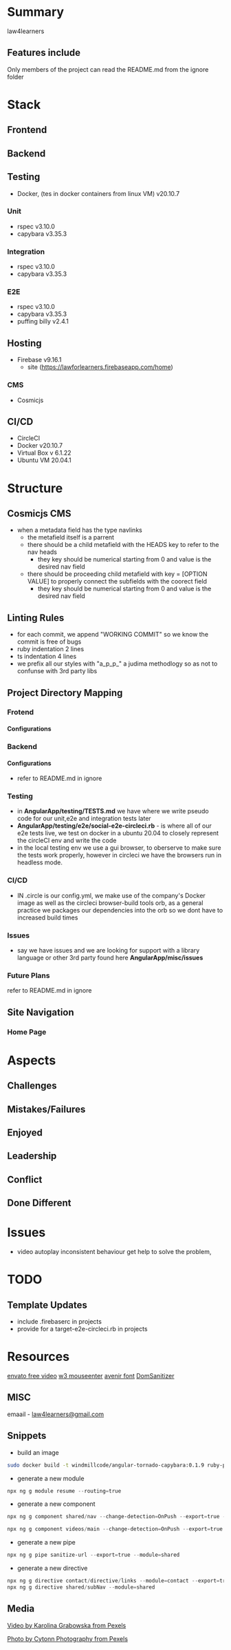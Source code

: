# Summary
law4learners

## Features include 

Only members of the project can read the README.md from the ignore folder

# Stack 

## Frontend

## Backend


## Testing
* Docker, (tes in docker containers from linux VM) v20.10.7

### Unit
* rspec    v3.10.0
* capybara v3.35.3

### Integration
* rspec    v3.10.0
* capybara v3.35.3

### E2E
* rspec    v3.10.0
* capybara v3.35.3
* puffing billy v2.4.1

## Hosting
* Firebase v9.16.1
    * site (https://lawforlearners.firebaseapp.com/home)


### CMS
* Cosmicjs

## CI/CD
* CircleCI
* Docker v20.10.7
* Virtual Box v 6.1.22
* Ubuntu VM 20.04.1


# Structure

## Cosmicjs CMS
* when a metadata field has the type navlinks
    * the metafield itself is a parrent
    * there should be a child metafield with the HEADS key to refer to the nav heads
        * they key should be numerical starting from 0 and value is the desired nav field
    * there should be proceeding child metafield with key = [OPTION VALUE] to properly connect the subfields with the coorect field 
        * they key should be numerical starting from 0 and value is the desired nav field
        

## Linting Rules
* for each commit, we append "WORKING COMMIT" so we know the commit is free of bugs
* ruby indentation 2 lines
* ts indentation 4 lines
* we prefix all our styles with "a_p_p_" a judima methodlogy so as not to confunse with 3rd party libs


## Project Directory Mapping

### Frotend
#### Configurations


### Backend

#### Configurations
* refer to README.md in ignore


### Testing 
* in __AngularApp/testing/TESTS.md__ we have  where we write pseudo code for our unit,e2e and integration tests later
*    __AngularApp/testing/e2e/social-e2e-circleci.rb__ - is where all of our e2e tests live, we test on docker in a ubuntu 20.04 to closely represent the circleCI env and write the code 
* in the local testing env we use a gui browser, to oberserve to  make sure the tests work properly, however in circleci we have the browsers run in headless mode. 

### CI/CD
* IN .circle is our config.yml, we make use of the company's Docker image as well as the circleci browser-build tools orb, as a general practice we packages our dependencies into the orb so we dont have to increased build times


### Issues
* say we have issues and we are looking for support with a library language or other 3rd party found here __AngularApp/misc/issues__
### Future Plans
refer to README.md in ignore


## Site Navigation


### Home Page 



# Aspects

## Challenges

## Mistakes/Failures

## Enjoyed

## Leadership

## Conflict

## Done Different


# Issues 
* video autoplay inconsistent behaviour get help to solve the problem, 

# TODO

## Template Updates
* include .firebaserc in projects
* provide for a target-e2e-circleci.rb in projects



# Resources
[envato free video](https://www.storyblocks.com/video/search/law?search-origin=search_bar)
[w3 mouseenter](https://www.w3schools.com/jsref/event_onmouseenter.asp)
[avenir font](https://fonts.google.com/?query=AVENIR)
[DomSanitizer](https://stackoverflow.com/a/68394292)

## MISC
emaail - law4learners@gmail.com

## Snippets
* build an image
```sh
sudo docker build -t windmillcode/angular-tornado-capybara:0.1.9 ruby-python-node
```
* generate a new module 
```ps1
npx ng g module resume --routing=true
```
* generate a new component
```ps1
npx ng g component shared/nav --change-detection=OnPush --export=true --module=shared --style=none

npx ng g component videos/main --change-detection=OnPush --export=true --module=videos --style=none

```
* generate a new pipe

```ps1
npx ng g pipe sanitize-url --export=true --module=shared

```

* generate a new directive
```ps1
npx ng g directive contact/directive/links --module=contact --export=true
npx ng g directive shared/subNav --module=shared
```


## Media
[Video by Karolina Grabowska from Pexels](https://www.pexels.com/video/men-discussing-about-work-with-a-woman-8136062/) 
<!-- bunch of links -->


[Photo by Cytonn Photography from Pexels](shared_1.jpg)












